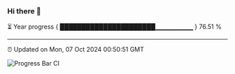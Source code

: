 ### Hi there 👋

⏳ Year progress { ██████████████████████▁▁▁▁▁▁▁▁ } 76.51 %

---

⏰ Updated on Mon, 07 Oct 2024 00:50:51 GMT

![Progress Bar CI](https://github.com/Shyam-Makwana/GitHub-Actions-Demo/workflows/Progress%20Bar%20CI/badge.svg)
